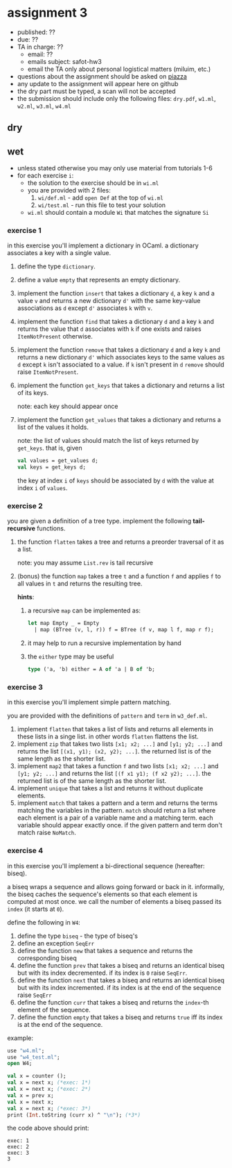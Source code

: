 # assignment 3

* published: ??
* due: ??
* TA in charge: ??
  * email: ??
  * emails subject: safot-hw3
  * email the TA only about personal logistical matters (miluim, etc.)
* questions about the assignment should be asked on [piazza](https://piazza.com/technion.ac.il/spring2022/236319)
* any update to the assignment will appear here on github
* the dry part must be typed, a scan will not be accepted
* the submission should include only the following files: `dry.pdf`, `w1.ml`, `w2.ml`, `w3.ml`, `w4.ml`

## dry

## wet

* unless stated otherwise you may only use material from tutorials 1-6
* for each exercise `i`:
  * the solution to the exercise should be in `wi.ml`
  * you are provided with 2 files:
    1. `wi/def.ml` - add `open Def` at the top of `wi.ml`
    2. `wi/test.ml` - run this file to test your solution
  * `wi.ml` should contain a module `Wi` that matches the signature `Si`

### exercise 1

in this exercise you'll implement a dictionary in OCaml. a dictionary associates a key with a single value.

1. define the type `dictionary`.
2. define a value `empty` that represents an empty dictionary.
3. implement the function `insert` that takes a dictionary `d`, a key `k` and a value `v` and returns a new dictionary `d'` with the same key-value associations as `d` except `d'` associates `k` with `v`.
4. implement the function `find` that takes a dictionary `d` and a key `k` and returns the value that `d` associates with `k` if one exists and raises `ItemNotPresent` otherwise.
5. implement the function `remove` that takes a dictionary `d` and a key `k` and returns a new dictionary `d'` which associates keys to the same values as `d` except `k` isn't associated to a value. if `k` isn't present in `d` `remove` should raise `ItemNotPresent`.
6. implement the function `get_keys` that takes a dictionary and returns a list of its keys.

    note: each key should appear once

7. implement the function `get_values` that takes a dictionary and returns a list of the values it holds.

    note: the list of values should match the list of keys returned by `get_keys`. that is, given

    ```ocaml
    val values = get_values d;
    val keys = get_keys d;
    ```

    the key at index `i` of `keys` should be associated by `d` with the value at index `i` of `values`.

### exercise 2

you are given a definition of a tree type. implement the following **tail-recursive** functions.

1. the function `flatten` takes a tree and returns a preorder traversal of it as a list.

    note: you may assume `List.rev` is tail recursive

2. (bonus) the function `map` takes a tree `t` and a function `f` and applies `f` to all values in `t` and returns the resulting tree.

    **hints**:

    1. a recursive `map` can be implemented as:

        ```ocaml
        let map Empty _ = Empty
          | map (BTree (v, l, r)) f = BTree (f v, map l f, map r f);
        ```

    2. it may help to run a recursive implementation by hand

    3. the `either` type may be useful

        ```ocaml
        type ('a, 'b) either = A of 'a | B of 'b;
        ```

### exercise 3

in this exercise you'll implement simple pattern matching.

you are provided with the definitions of `pattern` and `term` in `w3_def.ml`.

1. implement `flatten` that takes a list of lists and returns all elements in these lists in a singe list. in other words `flatten` flattens the list.
2. implement `zip` that takes two lists `[x1; x2; ...]` and `[y1; y2; ...]` and returns the list `[(x1, y1); (x2, y2); ...]`. the returned list is of the same length as the shorter list.
3. implement `map2` that takes a function `f` and two lists `[x1; x2; ...]` and `[y1; y2; ...]` and returns the list `[(f x1 y1); (f x2 y2); ...]`. the returned list is of the same length as the shorter list.
4. implement `unique` that takes a list and returns it without duplicate elements.
5. implement `match` that takes a pattern and a term and returns the terms matching the variables in the pattern. `match` should return a list where each element is a pair of a variable name and a matching term. each variable should appear exactly once. if the given pattern and term don't match raise `NoMatch`.

### exercise 4

in this exercise you'll implement a bi-directional sequence (hereafter: biseq).

a biseq wraps a sequence and allows going forward or back in it. informally, the biseq caches the sequence's elements so that each element is computed at most once. we call the number of elements a biseq passed its `index` (it starts at `0`).

define the following in `W4`:

1. define the type `biseq` - the type of biseq's
2. define an exception `SeqErr`
3. define the function `new` that takes a sequence and returns the corresponding biseq
4. define the function `prev` that takes a biseq and returns an identical biseq but with its index decremented. if its index is `0` raise `SeqErr`.
5. define the function `next` that takes a biseq and returns an identical biseq but with its index incremented. if its index is at the end of the sequence raise `SeqErr`
6. define the function `curr` that takes a biseq and returns the `index`-th element of the sequence.
7. define the function `empty` that takes a biseq and returns `true` iff its index is at the end of the sequence.

example:

```ocaml
use "w4.ml";
use "w4_test.ml";
open W4;

val x = counter ();
val x = next x; (*exec: 1*)
val x = next x; (*exec: 2*)
val x = prev x;
val x = next x;
val x = next x; (*exec: 3*)
print (Int.toString (curr x) ^ "\n"); (*3*)
```

the code above should print:

```text
exec: 1
exec: 2
exec: 3
3
```

